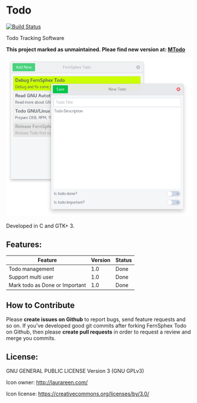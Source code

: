 # Todo
[![Build Status](https://travis-ci.org/mortezaipo/todo.svg?branch=master)](https://travis-ci.org/mortezaipo/todo)

Todo Tracking Software

**This project marked as unmaintained. Pleae find new version at: [MTodo](https://github.com/mortezaipo/MTodo)**

<p align="center">
    <img alt="Screenshot" src="screenshot.png">
</p>

Developed in C and GTK+ 3.

## Features:
| Feature                        | Version | Status |
| ------------------------------ | ------- | ------ |
| Todo management                | 1.0     | Done   |
| Support multi user             | 1.0     | Done   |
| Mark todo as Done or Important | 1.0     | Done   |

## How to Contribute
Please **create issues on Github** to report bugs, send feature requests and so on.
If you've developed good git commits after forking FernSphex Todo on Github,
then please **create pull requests** in order to request a review and merge you commits.

## License:
GNU GENERAL PUBLIC LICENSE Version 3 (GNU GPLv3)

Icon owner: http://laurareen.com/

Icon license: https://creativecommons.org/licenses/by/3.0/
